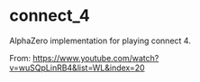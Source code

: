 # connect_4
AlphaZero implementation for playing connect 4.

From: https://www.youtube.com/watch?v=wuSQpLinRB4&list=WL&index=20
